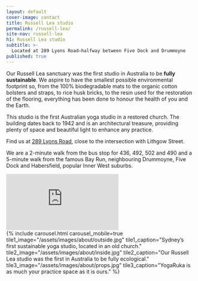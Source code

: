 ```yaml
---
layout: default
cover-image: contact
title: Russell Lea studio
permalink: /russell-lea/
site-nav: russell-lea
h1: Russell Lea studio
subtitle: >-
  Located at 289 Lyons Road—halfway between Five Dock and Drummoyne
published: true
---
```


<section>
<div class="row">
<div class="col-md-6">
<div class="Longform Longform--blogpost" markdown="1">
Our Russell Lea sanctuary was the first studio in Australia to be <strong>fully sustainable</strong>. We aspire to have the smallest possible environmental footprint so, from the 100% biodegradable mats to the organic cotton bolsters and straps, to rice husk bricks, to the resin used for the restoration of the flooring, everything has been done to honour the health of you and the Earth.

This studio is the first Australian yoga studio in a restored church. The building dates back to 1942 and is an architectural treasure, providing plenty of space and beautiful light to enhance any practice.

Find us at <a class="link" href="https://www.google.com/maps/place/YogaRuka/@-33.8601573,151.1397601,17z/data=!3m1!4b1!4m5!3m4!1s0x6b12aff7b8e25631:0x237b26f4ee6dea9a!8m2!3d-33.8601618!4d151.1419488?hl=en-US" target="_blank">289 Lyons Road</a>, close to the intersection with Lithgow Street.

We are a 2-minute walk from the bus stop for 436, 492, 502 and 490 and a 5-minute walk from the famous Bay Run, neighbouring Drummoyne, Five Dock and Habersfield, popular Inner West suburbs.
</div>
</div>
<div class="col-md-6">
<iframe class="map" src="https://www.google.com/maps/embed?pb=!1m14!1m8!1m3!1d6626.288899020545!2d151.141935!3d-33.860168!3m2!1i1024!2i768!4f13.1!3m3!1m2!1s0x6b12aff7b8e25631%3A0x237b26f4ee6dea9a!2sYogaRuka%20Russell%20Lea!5e0!3m2!1sen!2sau!4v1639653189332!5m2!1sen!2sau" frameborder="0" style="border:0" allowfullscreen></iframe>
</div>
</div>
</section>

<section id="studio">
  {% include carousel.html carousel_mobile=true tile1_image="/assets/images/about/outside.jpg" tile1_caption="Sydney’s first sustainable yoga studio, located in an old church." tile2_image="/assets/images/about/inside.jpg"  tile2_caption="Our Russell Lea studio was the first in Australia to be fully ecological." tile3_image="/assets/images/about/props.jpg" tile3_caption="YogaRuka is as much your practice space as it is ours." %}
</section>